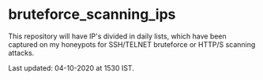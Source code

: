 # bruteforce_scanning_ips
This repository will have IP's divided in daily lists, which have been captured on my honeypots for SSH/TELNET bruteforce or HTTP/S scanning attacks.


Last updated: 04-10-2020 at 1530 IST.
